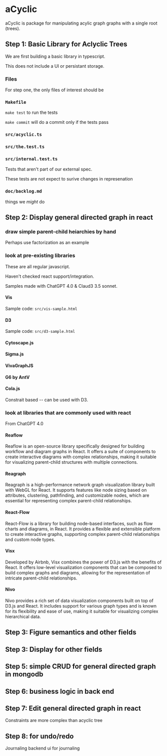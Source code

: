 # aCyclic

aCyclic is package for manipulating acylic graph graphs with a single root (trees).

## Step 1: Basic Library for Aclyclic Trees

We are first building a basic library in typescript.

This does not include a UI or persistant storage.

### Files

For step one, the only files of interest should be

### `Makefile`

`make test` to run the tests

`make commit` will do a commit only if the tests pass

### `src/acyclic.ts`

### `src/the.test.ts`

### `src/internal.test.ts`

Tests that aren't part of our external spec.

These tests are not expect to surive changes in represenation

### `doc/backlog.md`

things we _might_ do

## Step 2: Display general directed graph in react

### draw simple parent-child heiarchies by hand

Perhaps use factorization as an example

### look at pre-existing libraries

These are all regular javascript.

Haven't checked react support/integration.

Samples made with ChatGPT 4.0 & Claud3 3.5 sonnet.

#### Vis

Sample code: `src/vis-sample.html`

#### D3

Sample code: `src/d3-sample.html`

#### Cytoscape.js

#### Sigma.js

#### VivaGraphJS

#### G6 by AntV

#### Cola.js

Constrait based -- can be used with D3.

### look at libraries that are commonly used with react

From ChatGPT 4.0

#### Reaflow

Reaflow is an open-source library specifically designed for building workflow and diagram graphs in React. It offers a suite of components to create interactive diagrams with complex relationships, making it suitable for visualizing parent-child structures with multiple connections.

#### Reagraph

Reagraph is a high-performance network graph visualization library built with WebGL for React. It supports features like node sizing based on attributes, clustering, pathfinding, and customizable nodes, which are essential for representing complex parent-child relationships.

#### React-Flow

React-Flow is a library for building node-based interfaces, such as flow charts and diagrams, in React. It provides a flexible and extensible platform to create interactive graphs, supporting complex parent-child relationships and custom node types.

#### Visx

Developed by Airbnb, Visx combines the power of D3.js with the benefits of React. It offers low-level visualization components that can be composed to build complex graphs and diagrams, allowing for the representation of intricate parent-child relationships.

#### Nivo

Nivo provides a rich set of data visualization components built on top of D3.js and React. It includes support for various graph types and is known for its flexibility and ease of use, making it suitable for visualizing complex hierarchical data.

## Step 3: Figure semantics and other fields
## Step 3: Display for other fields
## Step 5: simple CRUD for general directed graph in mongodb
## Step 6: business logic in back end
## Step 7: Edit general directed graph in react
Constraints are more complex than acyclic tree
## Step 8: for undo/redo 
Journaling backend 
ui for journaling
